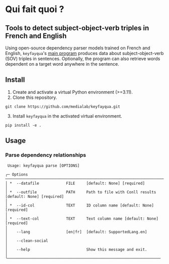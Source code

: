 # Qui fait quoi ?

## Tools to detect subject-object-verb triples in French and English

Using open-source dependency parser models trained on French and English, `keyfayqua`'s [main program](src/__main__.py`) produces data about subject-object-verb (SOV) triples in sentences. Optionally, the program can also retrieve words dependent on a target word anywhere in the sentence.

## Install

1. Create and activate a virtual Python environment (>=3.11).
2. Clone this repository.

```shell
git clone https://github.com/medialab/keyfayqua.git
```

3. Install `keyfayqua` in the activated virtual environment.

```
pip install -e .
```

## Usage

### Parse dependency relationships

```shell
 Usage: keyfayqua parse [OPTIONS]

╭─ Options ──────────────────────────────────────────────────────────────────────────────────────────────────────────────────────────────────────────────────────────────────────────────╮
│ *  --datafile            FILE     [default: None] [required]                                                                                                                           │
│ *  --outfile             PATH     Path to file with Conll results [default: None] [required]                                                                                           │
│ *  --id-col              TEXT     ID column name [default: None] [required]                                                                                                            │
│ *  --text-col            TEXT     Text column name [default: None] [required]                                                                                                          │
│    --lang                [en|fr]  [default: SupportedLang.en]                                                                                                                          │
│    --clean-social                                                                                                                                                                      │
│    --help                         Show this message and exit.                                                                                                                          │
╰────────────────────────────────────────────────────────────────────
```
